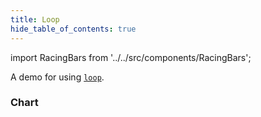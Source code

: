 ```yaml
---
title: Loop
hide_table_of_contents: true
---
```


import RacingBars from '../../src/components/RacingBars';

A demo for using [`loop`](../documentation/options.md#loop).

<!--truncate-->

### Chart

<div className="gallery">
  <RacingBars
    dataUrl="/data/population.csv"
    dataType="csv"
    startDate="1970-01-01"
    endDate="1980-01-01"
    loop={true}
  />
</div>
